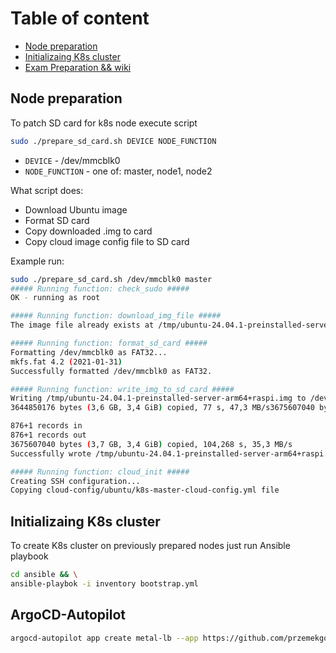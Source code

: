 # Table of content

- [Node preparation](#node-preparation)
- [Initializaing K8s cluster](#initializaing-k8s-cluster)
- [Exam Preparation && wiki](#wiki/main.md)

## Node preparation

To patch SD card for k8s node execute script

```bash
sudo ./prepare_sd_card.sh DEVICE NODE_FUNCTION
```

- `DEVICE` - /dev/mmcblk0
- `NODE_FUNCTION` - one of: master, node1, node2

What script does:
* Download Ubuntu image
* Format SD card
* Copy downloaded .img to card
* Copy cloud image config file to SD card

Example run:

```bash
sudo ./prepare_sd_card.sh /dev/mmcblk0 master
##### Running function: check_sudo #####
OK - running as root

##### Running function: download_img_file #####
The image file already exists at /tmp/ubuntu-24.04.1-preinstalled-server-arm64+raspi.img. No need to download.

##### Running function: format_sd_card #####
Formatting /dev/mmcblk0 as FAT32...
mkfs.fat 4.2 (2021-01-31)
Successfully formatted /dev/mmcblk0 as FAT32.

##### Running function: write_img_to_sd_card #####
Writing /tmp/ubuntu-24.04.1-preinstalled-server-arm64+raspi.img to /dev/mmcblk0...
3644850176 bytes (3,6 GB, 3,4 GiB) copied, 77 s, 47,3 MB/s3675607040 bytes (3,7 GB, 3,4 GiB) copied, 77,8975 s, 47,2 MB/s

876+1 records in
876+1 records out
3675607040 bytes (3,7 GB, 3,4 GiB) copied, 104,268 s, 35,3 MB/s
Successfully wrote /tmp/ubuntu-24.04.1-preinstalled-server-arm64+raspi.img to /dev/mmcblk0.

##### Running function: cloud_init #####
Creating SSH configuration...
Copying cloud-config/ubuntu/k8s-master-cloud-config.yml file
```


## Initializaing K8s cluster

To create K8s cluster on previously prepared nodes just run Ansible playbook

```bash
cd ansible && \
ansible-playbok -i inventory bootstrap.yml
```


## ArgoCD-Autopilot

```bash
argocd-autopilot app create metal-lb --app https://github.com/przemekgorzynski/k8s_workload.git/apps/metal-lb/base --project default --wait-timeout 2m
```